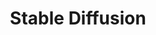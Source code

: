 ---
title: "Stable Diffusion"
image: cover.jpg
style:
    background: "#2a9d8f"
    color: "#fff"
---